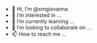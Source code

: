 - 👋 Hi, I’m @xmgiovanna
- 👀 I’m interested in ...
- 🌱 I’m currently learning ...
- 💞️ I’m looking to collaborate on ...
- 📫 How to reach me ...

<!---
xmgiovanna/xmgiovanna is a ✨ special ✨ repository because its `README.md` (this file) appears on your GitHub profile.
You can click the Preview link to take a look at your changes.
--->
